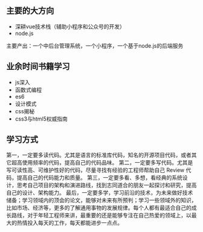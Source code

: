 
## 主要的大方向
* 深耕vue技术栈（辅助小程序和公众号的开发）
* node.js

主要产出：一个中后台管理系统，一个小程序，一个基于node.js的后端服务

## 业余时间书籍学习
* js深入
* 函数式编程
* es6
* 设计模式
* css揭秘
* css3与html5权威指南

## 学习方式
第一，一定要多读代码。尤其是语言的标准库代码，知名的开源项目代码，或者其它超高使用频率的代码，提高自己的代码品味。
第二，一定要多写代码。尤其是写可读性高、可维护性好的代码，尽量寻找有经验的工程师帮助自己 Review 代码，提高自己的代码能力和质量。
第三，一定要多看、多想，看经典的系统设计，思考自己项目的架构和演进路线，找到志同道合的朋友一起探讨和研究，提高自己的设计、架构能力。
最后，一定要多学，学习前沿的技术，为未来做好技术储备；学习领域内的顶会的论文，能够对未来有所预判；学习一些领域外的知识，比如市场、经济等，更多的了解通用事物的发展规律。每个人都有最适合自己的成长路线，对于年轻工程师来讲，最重要的还是能够专注在自己热爱的领域上，以最大的热情投入每天的工作，每天都能进步一点点。